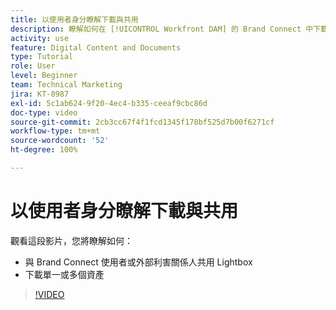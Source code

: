 ```yaml
---
title: 以使用者身分瞭解下載與共用
description: 瞭解如何在 [!UICONTROL Workfront DAM] 的 Brand Connect 中下載和共用 Lightbox 和資產。
activity: use
feature: Digital Content and Documents
type: Tutorial
role: User
level: Beginner
team: Technical Marketing
jira: KT-8987
exl-id: 5c1ab624-9f20-4ec4-b335-ceeaf9cbc86d
doc-type: video
source-git-commit: 2cb3cc67f4f1fcd1345f178bf525d7b00f6271cf
workflow-type: tm+mt
source-wordcount: '52'
ht-degree: 100%

---
```


# 以使用者身分瞭解下載與共用

觀看這段影片，您將瞭解如何：

* 與 Brand Connect 使用者或外部利害關係人共用 Lightbox
* 下載單一或多個資產

>[!VIDEO](https://video.tv.adobe.com/v/335249/?quality=12&learn=on)
